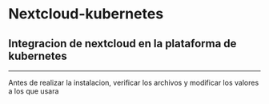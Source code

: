 # Nextcloud-kubernetes
## Integracion de nextcloud en la plataforma de kubernetes
---
Antes de realizar la instalacion, verificar los archivos y modificar los valores a los que usara
